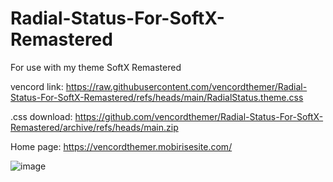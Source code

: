 # Radial-Status-For-SoftX-Remastered
For use with my theme SoftX Remastered

vencord link: https://raw.githubusercontent.com/vencordthemer/Radial-Status-For-SoftX-Remastered/refs/heads/main/RadialStatus.theme.css

.css download: https://github.com/vencordthemer/Radial-Status-For-SoftX-Remastered/archive/refs/heads/main.zip

Home page: https://vencordthemer.mobirisesite.com/

![image](https://github.com/user-attachments/assets/ee5b0879-1902-43c5-8735-ba1342c175d9)

